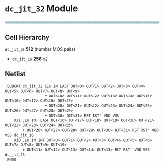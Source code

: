 # `dc_jit_32` Module
![Layout](dc_jit_32.png)

## Cell Hierarchy

`dc_jit_32` **512** (number MOS pairs)
- `dc_jit_16` **256** *x2*

## Netlist

```
.SUBCKT dc_jit_32 CLK IN LAST OUT<0> OUT<1> OUT<2> OUT<3> OUT<4> OUT<5> OUT<6> OUT<7> OUT<8> OUT<9>
                  + OUT<10> OUT<11> OUT<12> OUT<13> OUT<14> OUT<15> OUT<16> OUT<17> OUT<18> OUT<19>
                  + OUT<20> OUT<21> OUT<22> OUT<23> OUT<24> OUT<25> OUT<26> OUT<27> OUT<28> OUT<29>
                  + OUT<30> OUT<31> RST RST' VDD VSS
    Xi1 CLK INT LAST OUT<16> OUT<17> OUT<18> OUT<19> OUT<20> OUT<21> OUT<22> OUT<23> OUT<24> OUT<25>
        + OUT<26> OUT<27> OUT<28> OUT<29> OUT<30> OUT<31> RST RST' VDD VSS dc_jit_16
    Xi0 CLK IN INT OUT<0> OUT<1> OUT<2> OUT<3> OUT<4> OUT<5> OUT<6> OUT<7> OUT<8> OUT<9> OUT<10>
        + OUT<11> OUT<12> OUT<13> OUT<14> OUT<15> RST RST' VDD VSS dc_jit_16
.ENDS
```
